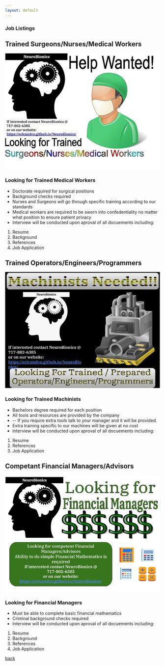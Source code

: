 ```yaml
---
layout: default
---
```


### Job Listings

## Trained Surgeons/Nurses/Medical Workers

![HW1](./HW1.jpg)

### Looking for Trained Medical Workers
* Doctorate required for surgical positions
* Background checks required
* Nurses and Surgeons will go through specific training according to our standards
* Medical workers are required to be sworn into confedentiality no matter what position to ensure patient privacy
* Interview will be conducted upon aproval of all docuements including:
1. Resume
1. Background
1. References
1. Job Application

## Trained Operators/Engineers/Programmers

![HW2](./HW2.jpg)

### Looking for Trained Machinists

* Bachelors degree required for each position
* All tools and resources are provided by the company
* -- If you require extra tools talk to your manager and it will be provided.
* Extra training specific to our machines will be given at no cost
* Interview will be conducted upon aproval of all docuements including:
1. Resume
1. References
1. Job Application

## Competant Financial Managers/Advisors

![HW3](./HW3.jpg)

### Looking for Financial Managers

* Must be able to complete basic financial mathematics
* Criminal background checks required
* Interview will be conducted upon aproval of all docuements including:
1. Resume
1. Background
1. References
1. Job Application

[back](./)
